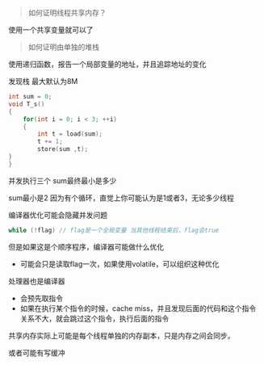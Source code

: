 > 如何证明线程共享内存？

使用一个共享变量就可以了

> 如何证明由单独的堆栈

使用递归函数，报告一个局部变量的地址，并且追踪地址的变化

发现栈	最大默认为8M

```cpp
int sum = 0;
void T_s()
{
    for(int i = 0; i < 3; ++i)
    {
        int t = load(sum);
        t += 1;
        store(sum ,t);
}
}
```

并发执行三个 sum最终最小是多少

sum最小是2 因为有个循环，直觉上你可能认为是1或者3，无论多少线程

编译器优化可能会隐藏并发问题



```cpp
while (!flag) // flag是一个全局变量 当其他线程结束后，flag会true
```

但是如果这是个顺序程序，编译器可能做什么优化

- 可能会只是读取flag一次，如果使用volatile，可以组织这种优化



处理器也是编译器

- 会预先取指令
- 如果在执行某个指令的时候，cache miss，并且发现后面的代码和这个指令关系不大，就会跳过这个指令，执行后面的指令

共享内存实际上可能是每个线程单独的内存副本，只是内存之间会同步。

或者可能有写缓冲

